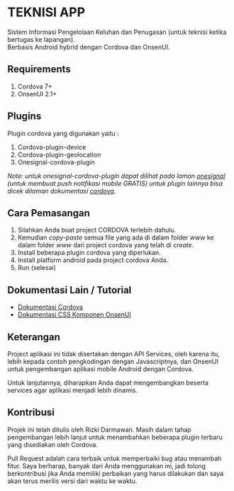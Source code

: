 # TEKNISI APP
Sistem Informasi Pengelolaan Keluhan dan Penugasan (untuk teknisi ketika bertugas ke lapangan).
<br>Berbasis Android hybrid dengan Cordova dan OnsenUI.

## Requirements

1. Cordova 7+
2. OnsenUI 2.1+

## Plugins
Plugin cordova yang digunakan yaitu :

1. Cordova-plugin-device
2. Cordova-plugin-geolocation
3. Onesignal-cordova-plugin

_Note: untuk onesignal-cordova-plugin dapat dilihat pada laman [onesignal](https://documentation.onesignal.com/docs/cordova-sdk-setup) (untuk membuat push notifikasi mobile GRATIS)
untuk plugin lainnya bisa dicek dilaman dokumentasi [cordova](https://cordova.apache.org/docs/en/latest/reference/cordova-plugin-geolocation/index.html)._

## Cara Pemasangan

1. Silahkan Anda buat project CORDOVA terlebih dahulu.
2. Kemudian _copy-paste_ semua file yang ada di dalam folder _www_ ke dalam folder _www_ dari project cordova yang telah di _create_.
3. Install beberapa plugin cordova yang diperlukan.
4. Install platform android pada project cordova Anda.
5. Run (selesai)

## Dokumentasi Lain / Tutorial

* [Dokumentasi Cordova](https://cordova.apache.org/docs/en/latest/guide/cli/index.html)
* [Dokumentasi CSS Komponen OnsenUI](https://onsen.io/v2/guide/#getting-started)

## Keterangan
Project aplikasi ini tidak disertakan dengan API Services, oleh karena itu, lebih kepada contoh pengkodingan dengan Javascriptnya, dan OnsenUI untuk pengembangan aplikasi mobile Android dengan Cordova.

Untuk lanjutannya, diharapkan Anda dapat mengembangkan beserta services agar aplikasi menjadi lebih dinamis.

## Kontribusi
Projek ini telah ditulis oleh Rizki Darmawan. Masih dalam tahap pengembangan lebih lanjut untuk menambahkan beberapa plugin terbaru yang disediakan oleh Cordova.

Pull Request adalah cara terbaik untuk memperbaiki bug atau menambah fitur. Saya berharap, banyak dari Anda menggunakan ini, jadi tolong
berkontribusi jika Anda memiliki perbaikan yang harus dilakukan dan saya akan terus merilis versi dari waktu ke waktu.
